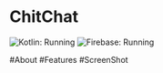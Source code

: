 # ChitChat

![Kotlin: Running](https://img.shields.io/badge/Kotlin-running-green?style=for-the-badge)
![Firebase: Running](https://img.shields.io/badge/Firebase-running-orange?style=for-the-badge)

#About
#Features
#ScreenShot
